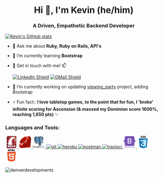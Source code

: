 <h1 align="center">Hi 👋, I'm Kevin (he/him)</h1>
<h3 align="center">A Driven, Empathetic Backend Developer</h3>

[![Kevin's GitHub stats](https://github-readme-stats.vercel.app/api?username=denverdevelopments&count_private=true&show_icons=true&theme=synthwave)](https://github.com/denverdevelopments)

- 💬 Ask me about **Ruby, Ruby on Rails, API's**

- 🌱 I’m currently learning **Bootstrap** 

- 📣 Get in touch with me!  📫

  [![LinkedIn Shield](https://img.shields.io/static/v1?label=&message=Kevin+Nguyen&color=grey&style=flat-square&logo=LinkedIn)](https://www.linkedin.com/in/kevin-nguyen-59510520a/)
  [![GMail Shield](https://img.shields.io/static/v1?color=grey&style=flat-square&logo=gmail&label=&message=kevn.nguyen@gmail.com)](mailto:kevn.nguyen@gmail.com?subject=Hello%20Kevin!)

- 🔭 I’m currently working on updating [viewing_party](https://github.com/denverdevelopments/viewing_party) project, adding Bootstrap

- ⚡ Fun fact::  **I love tabletop games, to the point that for fun, I 'broke' infinite scoring for Ascension (& maxxed my Dominion score 1600%, reaching 1,650 pts)**  ✨

<h3 align="left">Languages and Tools:</h3>
<p align="left"> <a href="https://rubyonrails.org" target="_blank"> <img src="https://raw.githubusercontent.com/devicons/devicon/master/icons/rails/rails-original-wordmark.svg" alt="rails" width="40" height="40"/> </a> <a href="https://www.ruby-lang.org/en/" target="_blank"> <img src="https://raw.githubusercontent.com/devicons/devicon/master/icons/ruby/ruby-original.svg" alt="ruby" width="40" height="40"/> </a> <a href="https://www.postgresql.org" target="_blank"> <img src="https://raw.githubusercontent.com/devicons/devicon/master/icons/postgresql/postgresql-original-wordmark.svg" alt="postgresql" width="40" height="40"/> </a> <a href="https://git-scm.com/" target="_blank"> <img src="https://www.vectorlogo.zone/logos/git-scm/git-scm-icon.svg" alt="git" width="40" height="40"/> </a> <a href="https://heroku.com" target="_blank"> <img src="https://www.vectorlogo.zone/logos/heroku/heroku-icon.svg" alt="heroku" width="40" height="40"/> </a> <a href="https://postman.com" target="_blank"> <img src="https://www.vectorlogo.zone/logos/getpostman/getpostman-icon.svg" alt="postman" width="40" height="40"/> </a> <a href="https://travis-ci.org" target="_blank"> <img src="https://www.vectorlogo.zone/logos/travis-ci/travis-ci-icon.svg" alt="travisci" width="40" height="40"/> </a> <a href="https://getbootstrap.com" target="_blank"> <img src="https://raw.githubusercontent.com/devicons/devicon/master/icons/bootstrap/bootstrap-plain-wordmark.svg" alt="bootstrap" width="40" height="40"/> </a> <a href="https://www.w3schools.com/css/" target="_blank"> <img src="https://raw.githubusercontent.com/devicons/devicon/master/icons/css3/css3-original-wordmark.svg" alt="css3" width="40" height="40"/> </a> <a href="https://www.w3.org/html/" target="_blank"> <img src="https://raw.githubusercontent.com/devicons/devicon/master/icons/html5/html5-original-wordmark.svg" alt="html5" width="40" height="40"/> </a> </p>

<p><img align="center" src="https://github-readme-streak-stats.herokuapp.com/?user=denverdevelopments&" alt="denverdevelopments" /></p>

<!--
**denverdevelopments/denverdevelopments** is a ✨ _special_ ✨ repository because its `README.md` (this file) appears on your GitHub profile.

**I am passionate about blues, lindy hop music & dancing**
Here are some ideas to get you started:

- 🔭 I’m currently working on ...
- 🌱 I’m currently learning ...
- 👯 I’m looking to collaborate on ...
- 🤔 I’m looking for help with ...
- 💬 Ask me about ...
- 📫 How to reach me: ...
- 😄 Pronouns: ...
- ⚡ Fun fact: ...
-->
